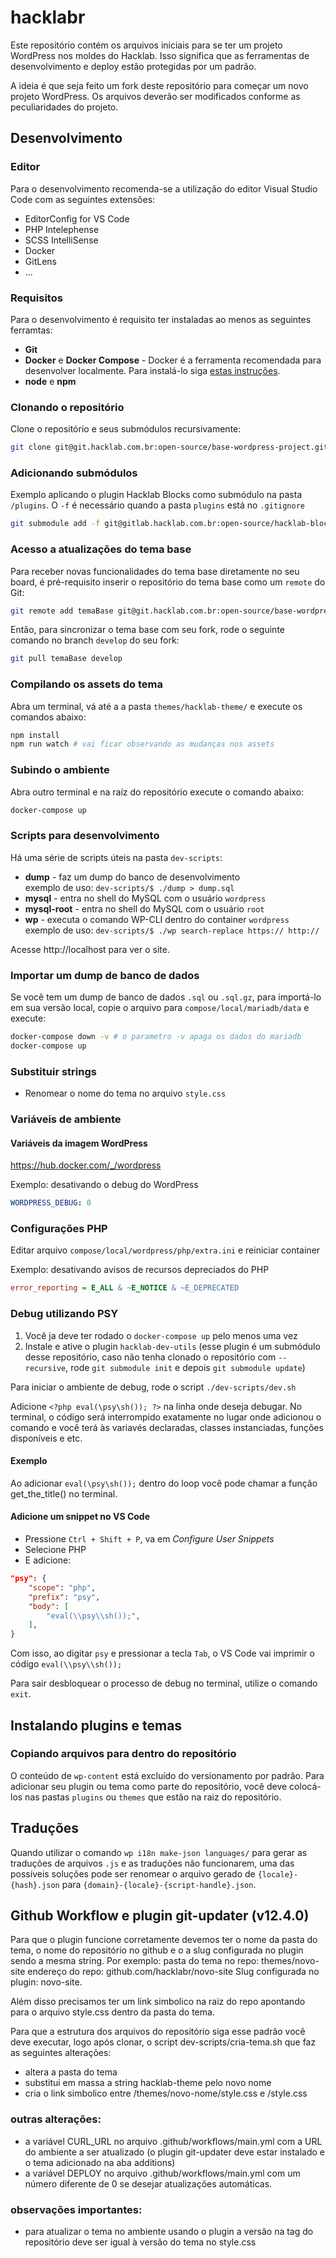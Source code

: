# hacklabr

Este repositório contém os arquivos iniciais para se ter um projeto WordPress
nos moldes do Hacklab. Isso significa que as ferramentas de desenvolvimento
e deploy estão protegidas por um padrão.

A ideia é que seja feito um fork deste repositório para começar um novo projeto
WordPress. Os arquivos deverão ser modificados conforme as peculiaridades do
projeto.

## Desenvolvimento

### Editor

Para o desenvolvimento recomenda-se a utilização do editor Visual Studio Code com as seguintes extensões:

- EditorConfig for VS Code
- PHP Intelephense
- SCSS IntelliSense
- Docker
- GitLens
- ...

### Requisitos

Para o desenvolvimento é requisito ter instaladas ao menos as seguintes ferramtas:

- **Git**
- **Docker** e **Docker Compose** - Docker é a ferramenta recomendada para desenvolver localmente. Para instalá-lo siga [estas instruções](https://docs.docker.com/install/#supported-platforms).
- **node** e **npm**

### Clonando o repositório

Clone o repositório e seus submódulos recursivamente:

```bash
git clone git@git.hacklab.com.br:open-source/base-wordpress-project.git --recursive
```

### Adicionando submódulos

Exemplo aplicando o plugin Hacklab Blocks como submódulo na pasta `/plugins`. O `-f` é necessário quando a pasta `plugins` está no `.gitignore`

```bash
git submodule add -f git@gitlab.hacklab.com.br:open-source/hacklab-blocks.git plugins/hacklab-blocks
```

### Acesso a atualizações do tema base

Para receber novas funcionalidades do tema base diretamente no seu board, é pré-requisito inserir o repositório do tema base como um `remote` do Git:

```bash
git remote add temaBase git@git.hacklab.com.br:open-source/base-wordpress-project.git
```

Então, para sincronizar o tema base com seu fork, rode o seguinte comando no branch `develop` do seu fork:

```bash
git pull temaBase develop
```

### Compilando os assets do tema

Abra um terminal, vá até a a pasta `themes/hacklab-theme/` e execute os comandos abaixo:

```bash
npm install
npm run watch # vai ficar observando as mudanças nos assets
```

### Subindo o ambiente

Abra outro terminal e na raíz do repositório execute o comando abaixo:

```bash
docker-compose up
```

### Scripts para desenvolvimento

Há uma série de scripts úteis na pasta `dev-scripts`:

- **dump** - faz um dump do banco de desenvolvimento<br>
    exemplo de uso: `dev-scripts/$ ./dump > dump.sql`
- **mysql** - entra no shell do MySQL com o usuário `wordpress`
- **mysql-root** - entra no shell do MySQL com o usuário `root`
- **wp** - executa o comando WP-CLI dentro do container `wordpress`<br>
    exemplo de uso: `dev-scripts/$ ./wp search-replace https:// http://`

Acesse http://localhost para ver o site.

### Importar um dump de banco de dados

Se você tem um dump de banco de dados `.sql` ou `.sql.gz`, para importá-lo em sua versão local, copie o arquivo para `compose/local/mariadb/data` e execute:

```bash
docker-compose down -v # o parametro -v apaga os dados do mariadb
docker-compose up
```

### Substituir strings

- Renomear o nome do tema no arquivo `style.css`

### Variáveis de ambiente

#### Variáveis da imagem WordPress

https://hub.docker.com/_/wordpress

Exemplo: desativando o debug do WordPress

```yaml
WORDPRESS_DEBUG: 0
```

### Configurações PHP

Editar arquivo `compose/local/wordpress/php/extra.ini` e reiniciar container

Exemplo: desativando avisos de recursos depreciados do PHP

```ini
error_reporting = E_ALL & ~E_NOTICE & ~E_DEPRECATED
```

### Debug utilizando PSY

1. Você ja deve ter rodado o `docker-compose up` pelo menos uma vez
2. Instale e ative o plugin `hacklab-dev-utils` (esse plugin é um submódulo desse repositório, caso não tenha clonado o repositório com `--recursive`, rode `git submodule init` e depois `git submodule update`)

Para iniciar o ambiente de debug, rode o script `./dev-scripts/dev.sh`

Adicione `<?php eval(\psy\sh()); ?>` na linha onde deseja debugar. No terminal, o código será interrompido exatamente no lugar onde adicionou o comando e você terá às variavés declaradas, classes instanciadas, funções disponíveis e etc.

#### Exemplo

Ao adicionar `eval(\psy\sh());` dentro do loop você pode chamar a função get_the_title() no terminal.

#### Adicione um snippet no VS Code

- Pressione `Ctrl + Shift + P`, va em *Configure User Snippets*
- Selecione PHP
- E adicione:

```json
"psy": {
    "scope": "php",
    "prefix": "psy",
    "body": [
        "eval(\\psy\\sh());",
    ],
}
```

Com isso, ao digitar `psy` e pressionar a tecla `Tab`, o VS Code vai imprimir o códígo `eval(\\psy\\sh());`

Para sair desbloquear o processo de debug no terminal, utilize o comando `exit`.

## Instalando plugins e temas

### Copiando arquivos para dentro do repositório

O conteúdo de `wp-content` está excluído do versionamento por padrão. Para adicionar seu plugin ou tema como parte do repositório, você deve colocá-los nas pastas `plugins` ou `themes` que estão na raiz do repositório.

## Traduções

Quando utilizar o comando `wp i18n make-json languages/` para gerar as traduções de arquivos `.js` e as traduções não funcionarem, uma das possíveis soluções pode ser renomear o arquivo gerado de `{locale}-{hash}.json` para `{domain}-{locale}-{script-handle}.json`.

## Github Workflow e plugin git-updater (v12.4.0)
Para que o plugin funcione corretamente devemos ter o nome da pasta do tema, o nome do repositório no github e o a slug configurada no plugin sendo a mesma string. Por exemplo:
pasta do tema no repo: themes/novo-site
endereço do repo: github.com/hacklabr/novo-site
Slug configurada no plugin: novo-site.

Além disso precisamos ter um link simbolico na raiz do repo apontando para o arquivo style.css dentro da pasta do tema.

Para que a estrutura dos arquivos do repositório siga esse padrão você deve executar, logo após clonar, o script dev-scripts/cria-tema.sh que faz as seguintes alterações:
- altera a pasta do tema
- substitui em massa a string hacklab-theme pelo novo nome
- cria o link simbolico entre /themes/novo-nome/style.css e /style.css


### outras alterações:
- a variável CURL_URL no arquivo .github/workflows/main.yml com a URL do ambiente a ser atualizado (o plugin git-updater deve estar instalado e o tema adicionado na aba additions)
- a variável DEPLOY no arquivo .github/workflows/main.yml com um número diferente de 0 se desejar atualizações automáticas.

### observações importantes: 
- para atualizar o tema no ambiente usando o plugin a versão na tag do repositório deve ser igual à versão do tema no style.css
